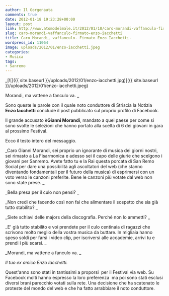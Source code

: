 ```yaml
---
author: Il Gorgonauta
comments: true
date: 2012-01-18 19:23:28+00:00
layout: post
link: http://www.atomodelmale.it/2012/01/18/caro-morandi-vaffanculo-firmato-enzo-iacchetti/
slug: caro-morandi-vaffanculo-firmato-enzo-iacchetti
title: Caro Morandi, vaffanculo. Firmato Enzo Iacchetti.
wordpress_id: 11064
image: uploads/2012/01/enzo-iacchetti.jpeg
categories:
- Musica
tags:
- Sanremo
---
```


_[![]({{ site.baseurl }}/uploads/2012/01/enzo-iacchetti.jpg)]({{ site.baseurl }}/uploads/2012/01/enzo-iacchetti.jpeg)

Morandi, ma vattene a fanculo va. _

Sono queste le parole con il quale noto conduttore di Striscia la Notizia **Enzo Iacchetti** conclude il post pubblicato sul proprio profilo di Facebook.

Il grande accusato è**Gianni Morandi**, mandato a quel paese per come si sono svolte le selezioni che hanno portato alla scelta di 6 dei giovani in gara al prossimo Festival.

Ecco il testo intero del messaggio.

_Caro Gianni Morandi, sei proprio un ignorante di musica dei giorni nostri, sei rimasto a La Fisarmonica e adesso sei il capo delle giurie che scelgono i giovani per Sanremo. Avete fatto tu e la Rai questa porcata di San Remo Social per dare una possibilità agli ascoltatori del web (che stanno diventando fondamentali per il futuro della musica) di esprimersi con un voto verso le canzoni preferite. Bene le canzoni più votate dal web non sono state prese.
_

_Bella presa per il culo non pensi?
_

_Non credi che facendo così non fai che alimentare il sospetto che sia già tutto stabilito?
_

_Siete schiavi delle majors della discografia. Perché non lo ammetti?
_

_E' già tutto stabilito e voi prendete per il culo centinaia di ragazzi che scrivono molto meglio della vostra musica da buttare. In migliaia hanno speso soldi per farsi i video clip, per iscriversi alle accademie, arrivi tu e prendi i più scarsi.
_

_Morandi, ma vattene a fanculo va.
_

_Il tuo ex amico Enzo Iacchetti._

Quest'anno sono stati in tantissimi a proporsi  per il Festival via web. Su Facebook molti hanno espresso la loro preferenza  ma poi sono stati esclusi diversi brani parecchio votati sulla rete. Una decisione che ha scatenato le proteste del mondo del web e che ha fatto arrabbiare il noto conduttore.

